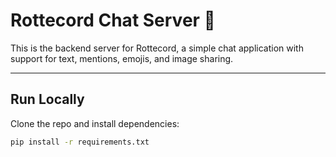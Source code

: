 # Rottecord Chat Server 🐀

This is the backend server for Rottecord, a simple chat application with support for text, mentions, emojis, and image sharing.

---

## Run Locally

Clone the repo and install dependencies:

```bash
pip install -r requirements.txt
